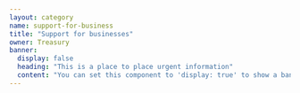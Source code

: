 ```yaml
---
layout: category
name: support-for-business
title: "Support for businesses"
owner: Treasury
banner:
  display: false
  heading: "This is a place to place urgent information"
  content: "You can set this component to 'display: true' to show a banner at the top of the page."
---
```

